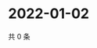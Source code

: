 # 2022-01-02

共 0 条

<!-- BEGIN WEIBO -->
<!-- 最后更新时间 Sun Jan 02 2022 03:09:31 GMT+0800 (China Standard Time) -->

<!-- END WEIBO -->
